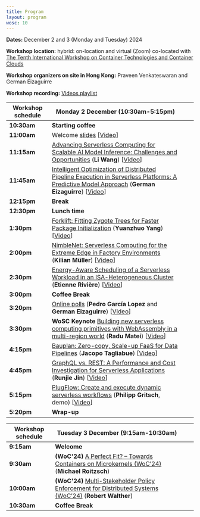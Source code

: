 ```yaml
---
title: Program 
layout: program
wosc: 10
---
```


**Dates:** December 2 and 3 (Monday and Tuesday) 2024

**Workshop location:** hybrid: on-location and virtual (Zoom) co-located with [The Tenth International Workshop on Container Technologies and Container Clouds](https://sites.google.com/view/woc24/home)

**Workshop organizers on site in Hong Kong:** Praveen Venkateswaran and German Eizaguirre

**Workshop recording:** [Videos playlist](https://www.youtube.com/playlist?list=PLixB0Gpj4Rgj53sbdveWsYkMZuK2OCWqv)


| Workshop schedule  | **Monday 2 December** (10:30am-5:15pm) | | |
| --- | --- | --- | --- |
| **10:30am** | **Starting coffee** | | |
| **11:00am** | Welcome [slides](./presentations/welcome-to-wosc10.pdf)  [[Video](https://youtu.be/n7quxe8slro)] | | |
| **11:15am** | [Advancing Serverless Computing for Scalable AI Model Inference: Challenges and Opportunities](./papers/p1) (**Li Wang**)  [[Video](https://www.youtube.com/watch?v=n7quxe8slro&t=485s)] | | |
| **11:45am** | [Intelligent Optimization of Distributed Pipeline Execution in Serverless Platforms: A Predictive Model Approach](./papers/p2) (**German Eizaguirre**)  [[Video](https://www.youtube.com/watch?v=n7quxe8slro&t=1864s)] | | |
| **12:15pm** | **Break** | | |
| **12:30pm** | **Lunch time** | | |
| **1:30pm** | [Forklift: Fitting Zygote Trees for Faster Package Initialization](./papers/p3) (**Yuanzhuo Yang**)  [[Video](https://youtu.be/VpDPxHBERe8)] | | |
| **2:00pm** | [NimbleNet: Serverless Computing for the Extreme Edge in Factory Environments](./papers/p4) (**Kilian Müller**)  [[Video](https://www.youtube.com/watch?v=VpDPxHBERe8&t=1906s)] | | |
| **2:30pm** | [Energy-Aware Scheduling of a Serverless Workload in an ISA-Heterogeneous Cluster](./papers/p5) (**Etienne Rivière**)  [[Video](https://www.youtube.com/watch?v=VpDPxHBERe8&t=4036s)] | | |
| **3:00pm** | **Coffee Break** | | |
| **3:20pm** | [Online polls](./presentations/wosc10-online-polls-results.pdf) (**Pedro García Lopez** and **German Eizaguirre**)  [[Video](https://youtu.be/e1YL2p1A7hE)] | | |
| **3:30pm** | **WoSC Keynote** [Building new serverless computing primitives with WebAssembly in a multi-region world](./keynotes) (**Radu Matei**)  [[Video](https://youtu.be/ocyIE6IPAMQ)] | | |
| **4:15pm** | [Bauplan: Zero-copy, Scale-up FaaS for Data Pipelines](./papers/p6)  (**Jacopo Tagliabue**)  [[Video](https://youtu.be/MqAiroPtADE)] | | |
| **4:45pm** | [GraphQL vs. REST: A Performance and Cost Investigation for Serverless Applications](./papers/p7) (**Runjie Jin**)  [[Video](https://www.youtube.com/watch?v=MqAiroPtADE&t=1695s)] | | |
| **5:15pm** | [PlugFlow: Create and execute dynamic serverless workflows](./demos/d1) (**Philipp Gritsch**, demo)  [[Video](https://www.youtube.com/watch?v=MqAiroPtADE&t=2806s)] | | |
| **5:20pm** | **Wrap-up** | | |

| Workshop schedule  | **Tuesday 3 December** (9:15am-10:30am) | | |
| --- | --- | --- | --- |
| **9:15am** | **Welcome** | | |
| **9:30am** | **(WoC'24)** [A Perfect Fit? – Towards Containers on Microkernels (WoC’24) ](./papers/p8) (**Michael Roitzsch**) | | |
| **10:00am** | **(WoC'24)** [Multi-Stakeholder Policy Enforcement for Distributed Systems (WoC’24)](./papers/p9) (**Robert Walther**) | | |
| **10:30am** | **Coffee Break** | | |
